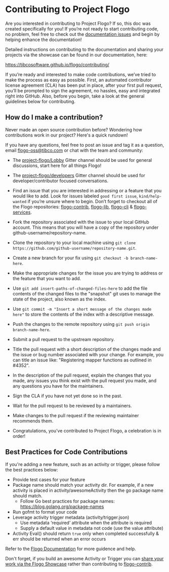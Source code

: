 # Contributing to Project Flogo

Are you interested in contributing to Project Flogo? If so, this doc was created specifically for you! If you’re not ready to start contributing code, no problem, feel free to check out the [documentation issues](https://github.com/TIBCOSoftware/flogo/labels/kind%2Fdocs) and begin by helping enhance the documentation!

Detailed instructions on contributing to the documentation and sharing your projects via the showcase can be found in our documentation, here:

https://tibcosoftware.github.io/flogo/contributing/

If you’re ready and interested to make code contributions, we’ve tried to make the process as easy as possible. First, an automated contributor license agreement (CLA) has been put in place, after your first pull request, you’ll be prompted to sign the agreement, no hassles, easy and integrated right into GitHub. Also, before you begin, take a look at the general guidelines below for contributing.

## How do I make a contribution?

Never made an open source contribution before? Wondering how contributions work in our project? Here's a quick rundown!

If you have any questions, feel free to post an issue and tag it as a question, email flogo-oss@tibco.com or chat with the team and community:

* The [project-flogo/Lobby](https://gitter.im/project-flogo/Lobby?utm_source=share-link&utm_medium=link&utm_campaign=share-link) Gitter channel should be used for general discussions, start here for all things Flogo!
* The [project-flogo/developers](https://gitter.im/project-flogo/developers?utm_source=share-link&utm_medium=link&utm_campaign=share-link) Gitter channel should be used for developer/contributor focused conversations. 

* Find an issue that you are interested in addressing or a feature that you would like to add. Look for issues labeled `good first issue`, `kind/help-wanted` if you’re unsure where to begin. Don’t forget to checkout all of the Flogo repositories: [flogo-contrib](https://github.com/TIBCOSoftware/flogo-contrib), [flogo-lib](https://github.com/TIBCOSoftware/flogo-lib), [flogo-cli](https://github.com/TIBCOSoftware/flogo-cli) & [flogo-services](https://github.com/TIBCOSoftware/flogo-services).
* Fork the repository associated with the issue to your local GitHub account. This means that you will have a copy of the repository under github-username/repository-name.
* Clone the repository to your local machine using `git clone https://github.com/github-username/repository-name.git`.
* Create a new branch for your fix using `git checkout -b branch-name-here`.
* Make the appropriate changes for the issue you are trying to address or the feature that you want to add.
* Use `git add insert-paths-of-changed-files-here` to add the file contents of the changed files to the "snapshot" git uses to manage the state of the project, also known as the index.
* Use `git commit -m "Insert a short message of the changes made here"` to store the contents of the index with a descriptive message.
* Push the changes to the remote repository using `git push origin branch-name-here`.
* Submit a pull request to the upstream repository.
* Title the pull request with a short description of the changes made and the issue or bug number associated with your change. For example, you can title an issue like: "Registering mapper functions as outlined in #4352".
* In the description of the pull request, explain the changes that you made, any issues you think exist with the pull request you made, and any questions you have for the maintainers.
* Sign the CLA if you have not yet done so in the past.
* Wait for the pull request to be reviewed by a maintainers.
* Make changes to the pull request if the reviewing maintainer recommends them.
* Congratulations, you’ve contributed to Project Flogo, a celebration is in order!

## Best Practices for Code Contributions

If you're adding a new feature, such as an activity or trigger, please follow the best practices below:

* Provide test cases for your feature
* Package name should match your activity dir. For example, if a new activity is placed in activity/awesomeActivity then the go package name should match.
    * Follow Go best practices for package names: https://blog.golang.org/package-names
* Run gofmt to format your code
* Leverage activity trigger metadata (activity/trigger.json)
    * Use metadata ‘required’ attribute when the attribute is required
    * Supply a default value in metadata not code (use the value attribute)
* Activity Eval() should return `true` only when completed successfully & err should be returned when an error occurs

Refer to the [Flogo Documentation](https://tibcosoftware.github.io/flogo/) for more guidence and help.

Don't forget, if you build an awesome Activity or Trigger you can [share your work via the Flogo Showcase](https://tibcosoftware.github.io/flogo/contributing/) rather than contributing to [flogo-contrib](https://github.com/TIBCOSoftware/flogo-contrib).
